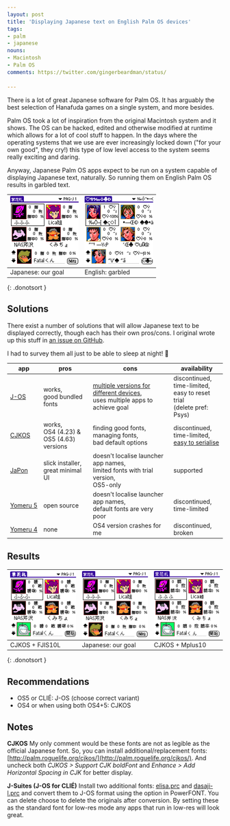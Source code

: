 ```yaml
---
layout: post
title: 'Displaying Japanese text on English Palm OS devices'
tags:
- palm
- japanese
nouns:
- Macintosh
- Palm OS
comments: https://twitter.com/gingerbeardman/status/

---
```


There is a lot of great Japanese software for Palm OS. It has arguably the best selection of Hanafuda games on a single system, and more besides.

Palm OS took a lot of inspiration from the original Macintosh system and it shows. The OS can be hacked, edited and otherwise modified at runtime which allows for a lot of cool stuff to happen. In the days where the operating systems that we use are ever increasingly locked down ("for your own good", they cry!) this type of low level access to the system seems really exciting and daring.

Anyway, Japanese Palm OS apps expect to be run on a system capable of displaying Japanese text, naturally. So running them on English Palm OS results in garbled text.

| ![PNG](/images/posts/palmos-japanese-1-goal.png#pixel "Japanese our goal") | ![PNG](/images/posts/palmos-japanese-2-english.png#pixel "Garbled text") |
|---|---|
| Japanese: our goal | English: garbled |
{: .donotsort }

## Solutions

There exist a number of solutions that will allow Japanese text to be displayed correctly, though each has their own pros/cons. I original wrote up this stuff in [an issue on GitHub](https://github.com/meepingsnesroms/Mu/issues/60).

I had to survey them all just to be able to sleep at night! 🤣

| app  | pros  | cons | availability |
|---|---|---|---|
| [J-OS](http://simple-palm.com/josseries/index.html) | works,<br>good bundled fonts | [multiple versions for different devices](http://simple-palm.com/josseries/index.html),<br>uses multiple apps to achieve goal | discontinued,<br>time-limited,<br>easy to reset trial<br>(delete pref: Psys) |
| [CJKOS](https://www.njstar.com/cms/cjk-os-for-palm)  | works,<br>OS4 (4.23) & <br>OS5 (4.63) versions  | finding good fonts,<br>managing fonts,<br>bad default options | discontinued,<br>time-limited,<br>[easy to serialise](https://palmdb.net/app/cjkos) |
| [JaPon](http://www5f.biglobe.ne.jp/~T-Pilot/PalmWares/JaPon/JaPon-ReadMe.html)  | slick installer,<br>great minimal UI | doesn't localise launcher app names,<br>limited fonts with trial version,<br>OS5-only | supported |
|[ Yomeru&nbsp;5](http://yomeru5.sourceforge.net) | open source | doesn't localise launcher app names,<br>default fonts are very poor | discontinued,<br>time-limited |
| [Yomeru&nbsp;4](https://web.archive.org/web/20060513185903/http://www.geocities.com:80/b_palm_ug/yomeru.html) | none | OS4 version crashes for me | discontinued,<br>broken |

## Results

| ![PNG](/images/posts/palmos-japanese-3-cjkos-fjis10l.png#pixel "CJKOS + FJIS10L") | ![PNG](/images/posts/palmos-japanese-1-goal.png#pixel "Japanese our goal") | ![PNG](/images/posts/palmos-japanese-4-cjkos-mplus10.png#pixel "CJKOS + Mplus10") |
|---|---|---|
| CJKOS + FJIS10L | Japanese: our goal | CJKOS + Mplus10 |
{: .donotsort }

## Recommendations

- OS5 or CLIÉ: J-OS (choose correct variant)
- OS4 or when using both OS4+5: CJKOS

## Notes

**CJKOS**
My only comment would be these fonts are not as legible as the official Japanese font. So, you can install additional/replacement fonts: [http://palm.roguelife.org/cjkos/](http://palm.roguelife.org/cjkos/). And uncheck both *CJKOS > Support CJK boldFont* and *Enhance > Add Horizontal Spacing in CJK* for better display.

**J-Suites (J-OS for CLIÉ)**
Install two additional fonts: [elisa.prc](https://ftp.vector.co.jp/04/19/115/elisal10.zip) and [dasaji-l.prc](https://web.archive.org/web/20161024062604/http://ha4.seikyou.ne.jp/home/azipon/font/p_dasa.zip) and convert them to J-OS format using the option in PowerFONT. You can delete choose to delete the originals after conversion. By setting these as the standard font for low-res mode any apps that run in low-res will look great.
